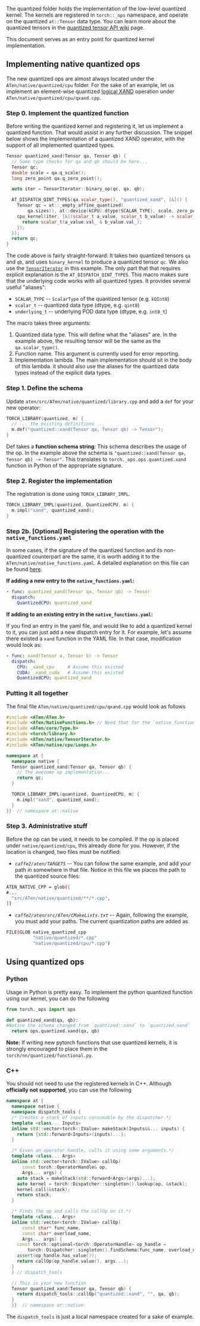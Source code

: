 The quantized folder holds the implementation of the low-level quantized kernel.
The kernels are registered in `torch::_ops` namespace, and operate on the quantized `at::Tensor` data type.
You can learn more about the quantized tensors in the [quantized tensor API wiki](https://github.com/pytorch/pytorch/wiki/Introducing-Quantized-Tensor) page.

This document serves as an entry point for quantized kernel implementation.

## Implementing native quantized ops

The new quantized ops are almost always located under the `ATen/native/quantized/cpu` folder. For
the sake of an example, let us implement an element-wise quantized [logical XAND](https://en.wiktionary.org/wiki/XAND)
operation under `ATen/native/quantized/cpu/qxand.cpp`.

### Step 0. Implement the quantized function

Before writing the quantized kernel and registering it, let us implement a quantized function.
That would assist in any further discussion.
The snippet below shows the implementation of a quantized XAND operator, with the support of all implemented quantized types.

```c++
Tensor quantized_xand(Tensor qa, Tensor qb) {
  // Some type checks for qa and qb should be here...
  Tensor qc;
  double scale = qa.q_scale();
  long zero_point qa.q_zero_point();

  auto iter = TensorIterator::binary_op(qc, qa, qb);

  AT_DISPATCH_QINT_TYPES(qa.scalar_type(), "quantized_xand", [&]() {
    Tensor qc = at::_empty_affine_quantized(
        qa.sizes(), at::device(kCPU).dtype(SCALAR_TYPE), scale, zero_point);
    cpu_kernel(iter, [&](scalar_t a_value, scalar_t b_value) -> scalar_t {
      return scalar_t(a_value.val_ & b_value.val_);
    });
  });
  return qc;
}
```

The code above is fairly straight-forward:
It takes two quantized tensors `qa` and `qb`, and uses `binary_kernel` to produce a quantized tensor `qc`.
We also use the [`TensorIterator`](https://caffe2.ai/doxygen-c/html/structat_1_1_tensor_iterator.html) in this example.
The only part that that requires explicit explanation is the `AT_DISPATCH_QINT_TYPES`.
This macro makes sure that the underlying code works with all quantized types.
It provides several useful "aliases":

- `SCALAR_TYPE` -- `ScalarType` of the quantized tensor (e.g. `kQInt8`)
- `scalar_t` -- quantized data type (dtype, e.g. `qint8`)
- `underlying_t` -- underlying POD data type (dtype, e.g. `int8_t`)

The macro takes three arguments:

1. Quantized data type. This will define what the "aliases" are.
In the example above, the resulting tensor will be the same as the `qa.scalar_type()`.
2. Function name. This argument is currently used for error reporting.
3. Implementation lambda. The main implementation should sit in the body of this lambda.
it should also use the aliases for the quantized data types instead of the explicit data types.

### Step 1. Define the schema

Update `aten/src/ATen/native/quantized/library.cpp` and add
a `def` for your new operator:

```c++
TORCH_LIBRARY(quantized, m) {
  // ... the existing definitions ... 
  m.def("quantized::xand(Tensor qa, Tensor qb) -> Tensor");
}
```

Def takes a **function schema string**: This schema describes the usage of the op.
In the example above the schema is `"quantized::xand(Tensor qa, Tensor qb) -> Tensor"`.
This translates to `torch._ops.ops.quantized.xand` function in Python of the appropriate signature.

### Step 2. Register the implementation

The registration is done using `TORCH_LIBRARY_IMPL`.

```c++
TORCH_LIBRARY_IMPL(quantized, QuantizedCPU, m) {
  m.impl("xand", quantized_xand);
}
```

### Step 2b. [Optional] Registering the operation with the `native_functions.yaml`

In some cases, if the signature of the quantized function and its non-quantized counterpart are the same, it is worth adding it to the `ATen/native/native_functions.yaml`.
A detailed explanation on this file can be found [here](https://github.com/pytorch/pytorch/blob/master/aten/src/ATen/native/README.md).

**If adding a new entry to the `native_functions.yaml`:**

```yaml
- func: quantized_xand(Tensor qa, Tensor qb) -> Tensor
  dispatch:
    QuantizedCPU: quantized_xand
```

**If adding to an existing entry in the `native_functions.yaml`:**

If you find an entry in the yaml file, and would like to add a quantized kernel to it, you can just add a new dispatch entry for it.
For example, let's assume there existed a `xand` function in the YAML file.
In that case, modification would look as:

```yaml
- func: xand(Tensor a, Tensor b) -> Tensor
  dispatch:
    CPU: _xand_cpu     # Assume this existed
    CUDA: _xand_cuda   # Assume this existed
    QuantizedCPU: quantized_xand
```

### Putting it all together

The final file `ATen/native/quantized/cpu/qxand.cpp` would look as follows

```c++
#include <ATen/ATen.h>
#include <ATen/NativeFunctions.h> // Need that for the `native_functions.yaml`
#include <ATen/core/Type.h>
#include <torch/library.h>
#include <ATen/native/TensorIterator.h>
#include <ATen/native/cpu/Loops.h>

namespace at {
  namespace native {
  Tensor quantized_xand(Tensor qa, Tensor qb) {
    // The awesome op implementation...
    return qc;
  }

  TORCH_LIBRARY_IMPL(quantized, QuantizedCPU, m) {
    m.impl("xand", quantized_xand);
  }
}}  // namespace at::native
```

### Step 3. Administrative stuff

Before the op can be used, it needs to be compiled.
If the op is placed under `native/quantized/cpu`, this already done for you.
However, if the location is changed, two files must be notified:

- *`caffe2/aten/TARGETS`* -- You can follow the same example, and add your path in somewhere in that file. Notice in this file we places the path to the quantized source files:
```bash
ATEN_NATIVE_CPP = glob([
#...
  "src/ATen/native/quantized/**/*.cpp",
])
```

- *`caffe2/aten/src/ATen/CMakeLists.txt`* -- Again, following the example, you must add your paths.
The current quantization paths are added as

```bash
FILE(GLOB native_quantized_cpp
          "native/quantized/*.cpp"
          "native/quantized/cpu/*.cpp")
```

## Using quantized ops

### Python

Usage in Python is pretty easy.
To implement the python quantized function using our kernel, you can do the following

```python
from torch._ops import ops

def quantized_xand(qa, qb):
#Notice the schema changed from `quantized::xand` to `quantized.xand`
  return ops.quantized.xand(qa, qb)
```

**Note:** If writing new pytorch functions that use quantized kernels, it is strongly encouraged to place them in the `torch/nn/quantized/functional.py`.

### C++

You should not need to use the registered kernels in C++.
Although **officially not supported**, you can use the following

```c++
namespace at {
  namespace native {
  namespace dispatch_tools {
  /* Creates a stack of inputs consumable by the dispatcher.*/
  template <class... Inputs>
  inline std::vector<torch::IValue> makeStack(Inputs&&... inputs) {
    return {std::forward<Inputs>(inputs)...};
  }

  /* Given an operator handle, calls it using some arguments.*/
  template <class... Args>
  inline std::vector<torch::IValue> callOp(
      const torch::OperatorHandle& op,
      Args... args) {
    auto stack = makeStack(std::forward<Args>(args)...);
    auto kernel = torch::Dispatcher::singleton().lookup(op, &stack);
    kernel.call(&stack);
    return stack;
  }

  /* Finds the op and calls the callOp on it.*/
  template <class... Args>
  inline std::vector<torch::IValue> callOp(
      const char* func_name,
      const char* overload_name,
      Args... args) {
    const torch::optional<torch::OperatorHandle> op_handle =
        torch::Dispatcher::singleton().findSchema(func_name, overload_name);
    assert(op_handle.has_value());
    return callOp(op_handle.value(), args...);
  }
  } // dispatch_tools

  // This is your new function
  Tensor quantized_xand(Tensor qa, Tensor qb) {
    return dispatch_tools::callOp("quantized::xand", "", qa, qb);
  }
  }}  // namespace at::native
```

The `dispatch_tools` is just a local namespace created for a sake of example.
